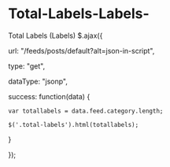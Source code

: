 # Total-Labels-Labels-
Total Labels (Labels)
$.ajax({

  url: "/feeds/posts/default?alt=json-in-script",

  type: "get",

  dataType: "jsonp",

  success: function(data) {

    var totallabels = data.feed.category.length;

    $('.total-labels').html(totallabels);

  }

});
